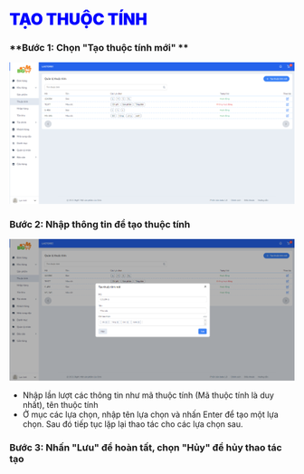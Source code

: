 # <span style= "color: blue; font-weight:900;"> TẠO THUỘC TÍNH </span>

### **Bước 1: Chọn "Tạo thuộc tính mới" **

![](../images/Thuoctinh/qltt.png)

### **Bước 2: Nhập thông tin để tạo thuộc tính**

![](../images/Thuoctinh/create.png)

- Nhập lần lượt các thông tin như mã thuộc tính (Mã thuộc tính là duy nhất), tên thuộc tính
- Ở mục các lựa chọn, nhập tên lựa chọn và nhấn Enter để tạo một lựa chọn. Sau đó tiếp tục lặp lại thao tác cho các lựa chọn sau.

### **Bước 3: Nhấn "Lưu" để hoàn tất, chọn "Hủy" để hủy thao tác tạo**


